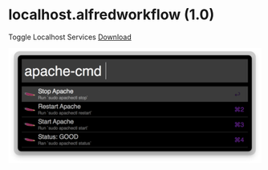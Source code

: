 localhost.alfredworkflow (1.0)
==============================

Toggle Localhost Services [Download](https://raw.github.com/willfarrell/alfred-localhost-workflow/master/localhost.alfredworkflow)

![alt text][apache]

[apache]: ./screenshots/apache.png "Sample search"
